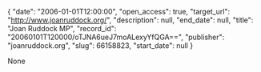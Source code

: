 {
  "date": "2006-01-01T12:00:00", 
  "open_access": true, 
  "target_url": "http://www.joanruddock.org/", 
  "description": null, 
  "end_date": null, 
  "title": "Joan Ruddock MP", 
  "record_id": "20060101T120000/oTJNA6ueJ7moALexyYfQGA==", 
  "publisher": "joanruddock.org", 
  "slug": 66158823, 
  "start_date": null
}

None